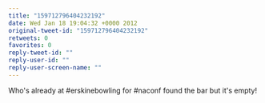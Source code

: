 ```yaml
---
title: "159712796404232192"
date: Wed Jan 18 19:04:32 +0000 2012
original-tweet-id: "159712796404232192"
retweets: 0
favorites: 0
reply-tweet-id: ""
reply-user-id: ""
reply-user-screen-name: ""
---
```

Who's already at #erskinebowling for #naconf found the bar but it's empty!
